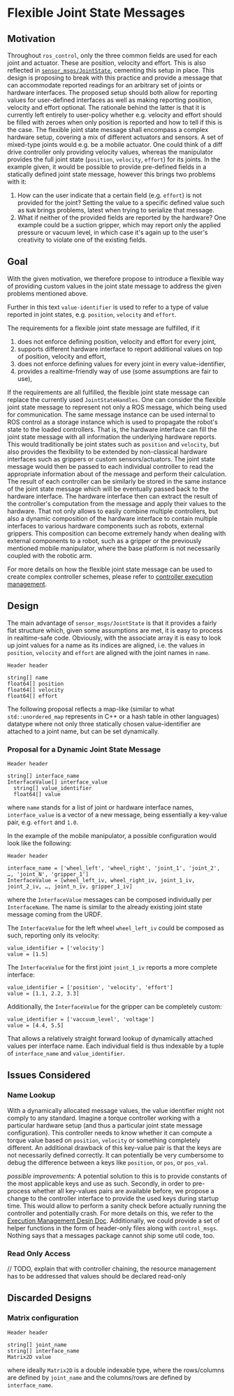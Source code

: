 # Flexible Joint State Messages

## Motivation

Throughout `ros_control`, only the three common fields are used for each joint and actuator.
These are position, velocity and effort.
This is also reflected in [`sensor_msgs/JointState`](http://docs.ros.org/melodic/api/sensor_msgs/html/msg/JointState.html), cementing this setup in place.
This design is proposing to break with this practice and provide a message that can accommodate reported readings for an arbitrary set of joints or hardware interfaces.
The proposed setup should both allow for reporting values for user-defined interfaces as well as making reporting position, velocity and effort optional.
The rationale behind the latter is that it is currently left entirely to user-policy whether e.g. velocity and effort should be filled with zeroes when only position is reported and how to tell if this is the case.
The flexible joint state message shall encompass a complex  hardware setup, covering a mix of different actuators and sensors.
A set of mixed-type joints would e.g. be a mobile actuator.
One could think of a diff drive controller only providing velocity values, whereas the manipulator provides the full joint state (`position`, `velocity`, `effort`) for its joints.
In the example given, it would be possible to provide pre-defined fields in a statically defined joint state message, however this brings two problems with it:
1. How can the user indicate that a certain field (e.g. `effort`) is not provided for the joint?
Setting the value to a specific defined value such as `NaN` brings problems, latest when trying to serialize that message.
2. What if neither of the provided fields are reported by the hardware?
One example could be a suction gripper, which may report only the applied pressure or vacuum level, in which case it's again up to the user's creativity to violate one of the existing fields.

## Goal

With the given motivation, we therefore propose to introduce a flexible way of providing custom values in the joint state message to address the given problems mentioned above.

Further in this text `value-identifier` is used to refer to a type of value reported in joint states, e.g. `position`, `velocity` and `effort`.

The requirements for a flexible joint state message are fulfilled, if it
1. does not enforce defining position, velocity and effort for every joint,
1. supports different hardware interface to report additional values on top of position, velocity and effort,
3. does not enforce defining values for every joint in every value-identifier,
4. provides a realtime-friendly way of use (some assumptions are fair to use),

If the requirements are all fulfilled, the flexible joint state message can replace the currently used `JointStateHandles`.
One can consider the flexible joint state message to represent not only a ROS message, which being used for communication.
The same message instance can be used internal to ROS control as a storage instance which is used to propagate the robot's state to the loaded controllers.
That is, the hardware interface can fill the joint state message with all information the underlying hardware reports.
This would traditionally be joint states such as `position` and `velocity`, but also provides the flexibility to be extended by non-classical hardware interfaces such as grippers or custom sensors/actuators.
The joint state message would then be passed to each individual controller to read the appropriate information about of the message and perform their calculation.
The result of each controller can be similarly be stored in the same instance of the joint state message which will be eventually passed back to the hardware interface.
The hardware interface then can extract the result of the controller's computation from the message and apply their values to the hardware.
That not only allows to easily combine multiple controllers, but also a dynamic composition of the hardware interface to contain multiple interfaces to various hardware components such as robots, external grippers.
This composition can become extremely handy when dealing with external components to a robot, such as a gripper or the previously mentioned mobile manipulator, where the base platform is not necessarily coupled with the robotic arm.

For more details on how the flexible joint state message can be used to create complex controller schemes, please refer to [controller execution management](controller_execution_management.md).

## Design

The main advantage of `sensor_msgs/JointState` is that it provides a fairly flat structure which, given some assumptions are met, it is easy to process in realtime-safe code.
Obviously, with the associate array it is easy to look up joint values for a name as its indices are aligned, i.e. the values in `position`, `velocity` and `effort` are aligned with the joint names in `name`.

```
Header header

string[] name
float64[] position
float64[] velocity
float64[] effort
```

The following proposal reflects a map-like (similar to what `std::unordered_map` represents in C++ or a hash table in other languages) datatype where not only three statically chosen value-identifier are attached to a joint name, but can be set dynamically.

### Proposal for a Dynamic Joint State Message

```
Header header

string[] interface_name
InterfaceValue[] interface_value
  string[] value_identifier
  float64[] value
```

where `name` stands for a list of joint or hardware interface names, `interface_value` is a vector of a new message, being essentially a key-value pair, e.g. `effort` and `1.0`.

In the example of the mobile manipulator, a possible configuration would look like the following:

```
Header header

interface_name = ['wheel_left', 'wheel_right', 'joint_1', 'joint_2', …, 'joint_N', 'gripper_1']
InterfaceValue = [wheel_left_iv, wheel_right_iv, joint_1_iv, joint_2_iv, …, joint_n_iv, gripper_1_iv]
```
where the `InterfaceValue` messages can be composed individually per `InterfaceName`.
The name is similar to the already existing joint state message coming from the URDF.

The `InterfaceValue` for the left wheel `wheel_left_iv` could be composed as such, reporting only its velocity:
```
value_identifier = ['velocity']
value = [1.5]
```

The `InterfaceValue` for the first joint `joint_1_iv` reports a more complete interface:
```
value_identifier = ['position', 'velocity', 'effort']
value = [1.1, 2.2, 3.3]
```

Additionally, the `InterfaceValue` for the gripper can be completely custom:
```
value_identifier = ['vaccuum_level', 'voltage']
value = [4.4, 5.5]
```

That allows a relatively straight forward lookup of dynamically attached values per interface name.
Each individual field is thus indexable by a tuple of `interface_name` and `value_identifier`.

## Issues Considered

### Name Lookup

With a dynamically allocated message values, the value identifier might not comply to any standard.
Imagine a torque controller working with a particular hardware setup (and thus a particular joint state message configuration).
This controller needs to know whether it can compute a torque value based on `position`, `velocity` or something completely different.
An additional drawback of this key-value pair is that the keys are not necessarily defined correctly.
It can potentially be very cumbersome to debug the difference between a keys like `position`, or `pos`, or `pos_val`.

*possible improvements:*
A potential solution to this is to provide constants of the most applicable keys and use as such.
Secondly, in order to pre-process whether all key-values pairs are available before, we propose a change to the controller interface to provide the used keys during startup time.
This would allow to perform a sanity check before actually running the controller and potentially crash.
For more details on this, we refer to the [Execution Management Desin Doc](controller_execution_management.md).
Additionally, we could provide a set of helper functions in the form of header-only files along with `control_msgs`.
Nothing says that a messages package cannot ship some util code, too.

### Read Only Access

// TODO, explain that with controller chaining, the resource management has to be addressed that values should be declared read-only

## Discarded Designs

### Matrix configuration
```
Header header

string[] joint_name
string[] interface_name
Matrix2D value
```

where ideally `Matrix2D` is a double indexable type, where the rows/columns are defined by `joint_name` and the columns/rows are defined by `interface_name`.
